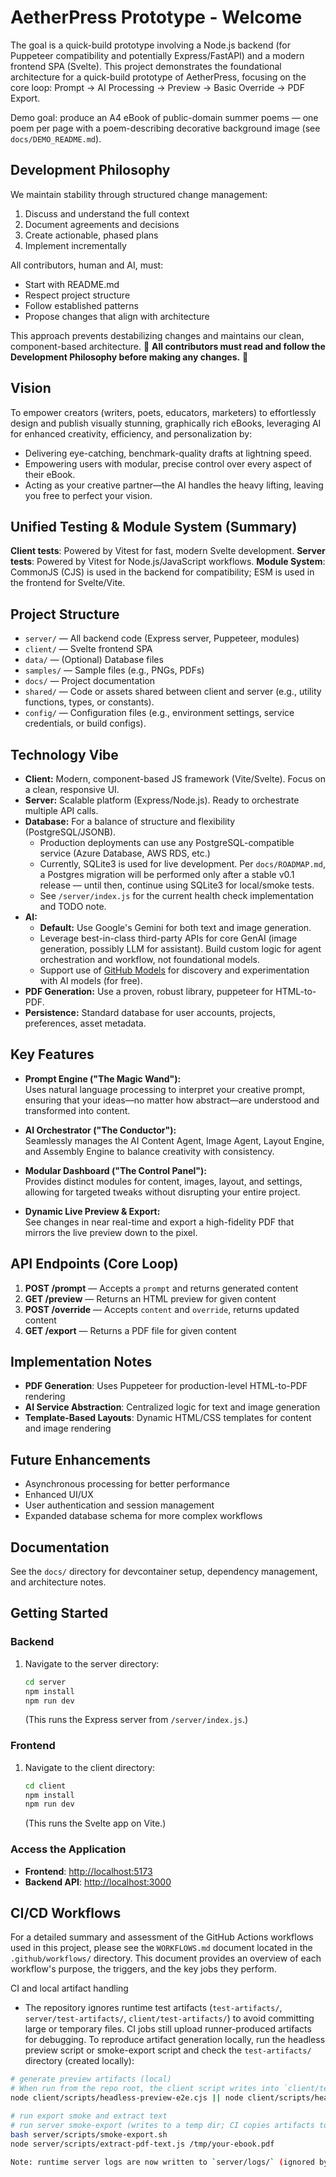 # AetherPress Prototype - Welcome

The goal is a quick-build prototype involving a Node.js backend (for Puppeteer compatibility and potentially Express/FastAPI) and a modern frontend SPA (Svelte). This project demonstrates the foundational architecture for a quick-build prototype of AetherPress, focusing on the core loop: Prompt -> AI Processing -> Preview -> Basic Override -> PDF Export.

Demo goal: produce an A4 eBook of public-domain summer poems — one poem per page with a poem-describing decorative background image (see `docs/DEMO_README.md`).

## Development Philosophy

We maintain stability through structured change management:

1. Discuss and understand the full context
2. Document agreements and decisions
3. Create actionable, phased plans
4. Implement incrementally

All contributors, human and AI, must:

- Start with README.md
- Respect project structure
- Follow established patterns
- Propose changes that align with architecture

This approach prevents destabilizing changes and maintains our clean, component-based architecture.
🚨 **All contributors must read and follow the Development Philosophy before making any changes.** 🚨

## Vision

To empower creators (writers, poets, educators, marketers) to effortlessly design and publish visually stunning, graphically rich eBooks, leveraging AI for enhanced creativity, efficiency, and personalization by:

- Delivering eye-catching, benchmark-quality drafts at lightning speed.
- Empowering users with modular, precise control over every aspect of their eBook.
- Acting as your creative partner—the AI handles the heavy lifting, leaving you free to perfect your vision.

## Unified Testing & Module System (Summary)

**Client tests**: Powered by Vitest for fast, modern Svelte development.
**Server tests**: Powered by Vitest for Node.js/JavaScript workflows.
**Module System**: CommonJS (CJS) is used in the backend for compatibility; ESM is used in the frontend for Svelte/Vite.

## Project Structure

- `server/` — All backend code (Express server, Puppeteer, modules)
- `client/` — Svelte frontend SPA
- `data/` — (Optional) Database files
- `samples/` — Sample files (e.g., PNGs, PDFs)
- `docs/` — Project documentation
- `shared/` — Code or assets shared between client and server (e.g., utility functions, types, or constants).
- `config/` — Configuration files (e.g., environment settings, service credentials, or build configs).

## Technology Vibe

- **Client:** Modern, component-based JS framework (Vite/Svelte). Focus on a clean, responsive UI.
- **Server:** Scalable platform (Express/Node.js). Ready to orchestrate multiple API calls.
- **Database:** For a balance of structure and flexibility (PostgreSQL/JSONB).
  - Production deployments can use any PostgreSQL-compatible service (Azure Database, AWS RDS, etc.)
  - Currently, SQLite3 is used for live development. Per `docs/ROADMAP.md`, a Postgres migration will be performed only after a stable v0.1 release — until then, continue using SQLite3 for local/smoke tests.
  - See `/server/index.js` for the current health check implementation and TODO note.
- **AI:**
  - **Default:** Use Google's Gemini for both text and image generation.
  - Leverage best-in-class third-party APIs for core GenAI (image generation, possibly LLM for assistant). Build custom logic for agent orchestration and workflow, not foundational models.
  - Support use of [GitHub Models](https://github.com/features/models) for discovery and experimentation with AI models (for free).
- **PDF Generation:** Use a proven, robust library, puppeteer for HTML-to-PDF.
- **Persistence:** Standard database for user accounts, projects, preferences, asset metadata.

## Key Features

- **Prompt Engine ("The Magic Wand"):**  
  Uses natural language processing to interpret your creative prompt, ensuring that your ideas—no matter how abstract—are understood and transformed into content.

- **AI Orchestrator ("The Conductor"):**  
  Seamlessly manages the AI Content Agent, Image Agent, Layout Engine, and Assembly Engine to balance creativity with consistency.

- **Modular Dashboard ("The Control Panel"):**  
  Provides distinct modules for content, images, layout, and settings, allowing for targeted tweaks without disrupting your entire project.

- **Dynamic Live Preview & Export:**  
  See changes in near real-time and export a high-fidelity PDF that mirrors the live preview down to the pixel.

## API Endpoints (Core Loop)

1. **POST /prompt** — Accepts a `prompt` and returns generated content
2. **GET /preview** — Returns an HTML preview for given content
3. **POST /override** — Accepts `content` and `override`, returns updated content
4. **GET /export** — Returns a PDF file for given content

## Implementation Notes

- **PDF Generation**: Uses Puppeteer for production-level HTML-to-PDF rendering
- **AI Service Abstraction**: Centralized logic for text and image generation
- **Template-Based Layouts**: Dynamic HTML/CSS templates for content and image rendering

## Future Enhancements

- Asynchronous processing for better performance
- Enhanced UI/UX
- User authentication and session management
- Expanded database schema for more complex workflows

## Documentation

See the `docs/` directory for devcontainer setup, dependency management, and architecture notes.

## Getting Started

### Backend

1. Navigate to the server directory:
   ```bash
   cd server
   npm install
   npm run dev
   ```
   (This runs the Express server from `/server/index.js`.)

### Frontend

1. Navigate to the client directory:
   ```bash
   cd client
   npm install
   npm run dev
   ```
   (This runs the Svelte app on Vite.)

### Access the Application

- **Frontend**: [http://localhost:5173](http://localhost:5173)
- **Backend API**: [http://localhost:3000](http://localhost:3000)

## CI/CD Workflows

For a detailed summary and assessment of the GitHub Actions workflows used in this project, please see the `WORKFLOWS.md` document located in the `.github/workflows/` directory. This document provides an overview of each workflow's purpose, the triggers, and the key jobs they perform.

CI and local artifact handling

- The repository ignores runtime test artifacts (`test-artifacts/`, `server/test-artifacts/`, `client/test-artifacts/`) to avoid committing large or temporary files. CI jobs still upload runner-produced artifacts for debugging. To reproduce artifact generation locally, run the headless preview script or smoke-export script and check the `test-artifacts/` directory (created locally):

```bash
# generate preview artifacts (local)
# When run from the repo root, the client script writes into `client/test-artifacts/`.
node client/scripts/headless-preview-e2e.cjs || node client/scripts/headless-preview-e2e.js

# run export smoke and extract text
# run server smoke-export (writes to a temp dir; CI copies artifacts to `server/test-artifacts/`)
bash server/scripts/smoke-export.sh
node server/scripts/extract-pdf-text.js /tmp/your-ebook.pdf

Note: runtime server logs are now written to `server/logs/` (ignored by `server/.gitignore`).
```
